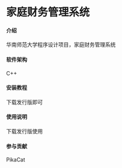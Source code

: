 # 家庭财务管理系统

#### 介绍
华南师范大学程序设计项目，家庭财务管理系统

#### 软件架构
C++

#### 安装教程
下载发行版即可

#### 使用说明
下载发行版使用

#### 参与贡献
PikaCat